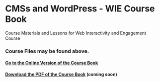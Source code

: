 # CMSs and WordPress - WIE Course Book
Course Materials and Lessons for Web Interactivity and Engagement Course

### Course Files may be found above.

#### <a href="http://jayres.github.io/Web-Interactivity-and-Engagement/">Go to the Online Version of the Course Book</a>

#### <a href="#">Download the PDF of the Course Book</a> (coming soon)
